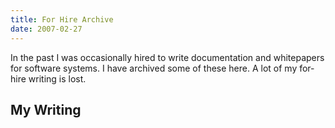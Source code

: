 ```yaml
---
title: For Hire Archive
date: 2007-02-27
---
```


In the past I was occasionally hired to write documentation and whitepapers for software systems. I have archived some of these here. A lot of my for-hire writing is lost.

## My Writing